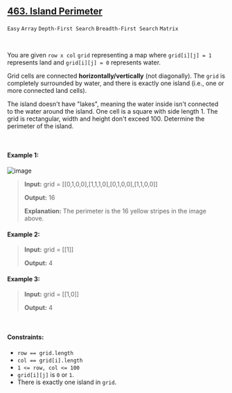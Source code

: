 ## [463. Island Perimeter](https://leetcode.com/problems/island-perimeter/)

<code>Easy</code> <code>Array</code> <code>Depth-First Search</code> <code>Breadth-First Search</code> <code>Matrix</code>

<br>

You are given <code>row x col</code> <code>grid</code> representing a map where <code>grid[i][j] = 1</code> represents land and <code>grid[i][j] = 0</code> represents water.

Grid cells are connected __horizontally/vertically__ (not diagonally). The <code>grid</code> is completely surrounded by water, and there is exactly one island (i.e., one or more connected land cells).

The island doesn't have "lakes", meaning the water inside isn't connected to the water around the island. One cell is a square with side length 1. The grid is rectangular, width and height don't exceed 100. Determine the perimeter of the island.

<br>

#### Example 1:

![image](https://github.com/LucasGPrudente/leetcode-problems/assets/165199182/a792217c-1ad2-4f7e-b676-174a9417d056)

> __Input:__ grid = [[0,1,0,0],[1,1,1,0],[0,1,0,0],[1,1,0,0]]
> 
> __Output:__ 16
> 
> __Explanation:__ The perimeter is the 16 yellow stripes in the image above.

#### Example 2:

> __Input:__ grid = [[1]]
>   
> __Output:__ 4  

#### Example 3:

> __Input:__ grid = [[1,0]]
> 
> __Output:__ 4  

<br>

#### Constraints:

- <code>row == grid.length</code>
- <code>col == grid[i].length</code>
- <code>1 <= row, col <= 100</code>
- <code>grid[i][j]</code> is <code>0</code> or <code>1</code>.
- There is exactly one island in <code>grid</code>.
